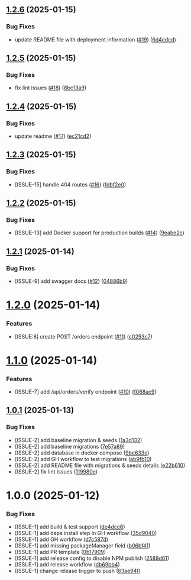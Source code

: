 ## [1.2.6](https://github.com/abhinavmsra/oms-engine/compare/v1.2.5...v1.2.6) (2025-01-15)


### Bug Fixes

* update README file with deployment information ([#19](https://github.com/abhinavmsra/oms-engine/issues/19)) ([6d4cdcd](https://github.com/abhinavmsra/oms-engine/commit/6d4cdcdf0891df9aee54f0370dc2ec01f5785067))

## [1.2.5](https://github.com/abhinavmsra/oms-engine/compare/v1.2.4...v1.2.5) (2025-01-15)


### Bug Fixes

* fix lint issues ([#18](https://github.com/abhinavmsra/oms-engine/issues/18)) ([8bc13a9](https://github.com/abhinavmsra/oms-engine/commit/8bc13a9d98a1ab94a58cf61ccbcff7a008b1cca5))

## [1.2.4](https://github.com/abhinavmsra/oms-engine/compare/v1.2.3...v1.2.4) (2025-01-15)


### Bug Fixes

* update readme ([#17](https://github.com/abhinavmsra/oms-engine/issues/17)) ([ec21cd2](https://github.com/abhinavmsra/oms-engine/commit/ec21cd22ebb84888a0875872bbb63059abf49719))

## [1.2.3](https://github.com/abhinavmsra/oms-engine/compare/v1.2.2...v1.2.3) (2025-01-15)


### Bug Fixes

* [ISSUE-15] handle 404 routes ([#16](https://github.com/abhinavmsra/oms-engine/issues/16)) ([fdbf2e0](https://github.com/abhinavmsra/oms-engine/commit/fdbf2e07b8114501b50d69706b8bf5ddc265f3c0))

## [1.2.2](https://github.com/abhinavmsra/oms-engine/compare/v1.2.1...v1.2.2) (2025-01-15)


### Bug Fixes

* [ISSUE-13] add Docker support for production builds ([#14](https://github.com/abhinavmsra/oms-engine/issues/14)) ([9eabe2c](https://github.com/abhinavmsra/oms-engine/commit/9eabe2c3ceabe16ad65849ee5a2079292beb3bed))

## [1.2.1](https://github.com/abhinavmsra/oms-engine/compare/v1.2.0...v1.2.1) (2025-01-14)


### Bug Fixes

* [ISSUE-9] add swagger docs ([#12](https://github.com/abhinavmsra/oms-engine/issues/12)) ([04886b9](https://github.com/abhinavmsra/oms-engine/commit/04886b915b873faf648a360ca73ca98a11aefa03))

# [1.2.0](https://github.com/abhinavmsra/oms-engine/compare/v1.1.0...v1.2.0) (2025-01-14)


### Features

* [ISSUE:8] create POST /orders endpoint ([#11](https://github.com/abhinavmsra/oms-engine/issues/11)) ([c0293c7](https://github.com/abhinavmsra/oms-engine/commit/c0293c7dc94f26f7f7cb48d630b2d5f242cf5d8d))

# [1.1.0](https://github.com/abhinavmsra/oms-engine/compare/v1.0.1...v1.1.0) (2025-01-14)


### Features

* [ISSUE-7] add /api/orders/verify endpoint ([#10](https://github.com/abhinavmsra/oms-engine/issues/10)) ([f068ac9](https://github.com/abhinavmsra/oms-engine/commit/f068ac97fbbd27ffa372b4b401a288fd142e3afa))

## [1.0.1](https://github.com/abhinavmsra/oms-engine/compare/v1.0.0...v1.0.1) (2025-01-13)


### Bug Fixes

* [ISSUE-2] add baseline migration & seeds ([1a3d132](https://github.com/abhinavmsra/oms-engine/commit/1a3d13213c5098cf004a38612cfb4627cd67522c))
* [ISSUE-2] add baseline migrations ([7e57a89](https://github.com/abhinavmsra/oms-engine/commit/7e57a893b56c29bde81c342eec24b0f11cd43dc2))
* [ISSUE-2] add database in docker compose ([9be633c](https://github.com/abhinavmsra/oms-engine/commit/9be633c2b7da1befae423577d7d6a8268bccb444))
* [ISSUE-2] add GH workflow to test migrations ([ab9fb10](https://github.com/abhinavmsra/oms-engine/commit/ab9fb10921242ef772c276c8da816df28faf4900))
* [ISSUE-2] add README file with migrations & seeds details ([e22b610](https://github.com/abhinavmsra/oms-engine/commit/e22b610a6a43dd1ed8c62ec3cf82f4750ff0a2d2))
* [ISSUE-2] fix lint issues ([119980e](https://github.com/abhinavmsra/oms-engine/commit/119980e74048494f892253fafc7bf6a7be55e5b5))

# 1.0.0 (2025-01-12)


### Bug Fixes

* [ISSUE-1] add build & test support ([de4dce6](https://github.com/abhinavmsra/oms-engine/commit/de4dce66556c6acdb9610e9b44b24c2fa520e7e5))
* [ISSUE-1] add deps install step in GH workflow ([35d9040](https://github.com/abhinavmsra/oms-engine/commit/35d9040f6acca4bebf2282527a4f7814528d94e2))
* [ISSUE-1] add GH workflow ([d7c587d](https://github.com/abhinavmsra/oms-engine/commit/d7c587d33fbdfc5fbfa0a6cc5be9ee0b9f91b6bc))
* [ISSUE-1] add missing packageManager field ([b06bf41](https://github.com/abhinavmsra/oms-engine/commit/b06bf41aa2a3a0b69d0db392c5e05914910be34d))
* [ISSUE-1] add PR template ([0b17909](https://github.com/abhinavmsra/oms-engine/commit/0b17909e38b6a6e589e21dae3d507d0653d6b892))
* [ISSUE-1] add release config to disable NPM publish ([2588d61](https://github.com/abhinavmsra/oms-engine/commit/2588d618ef40ad903d6b73943757fd07f9563989))
* [ISSUE-1] add release workflow ([db69bb4](https://github.com/abhinavmsra/oms-engine/commit/db69bb4fb827e1132a3b30f5ce04c3c93de6bf37))
* [ISSUE-1] change release trigger to push ([63ae94f](https://github.com/abhinavmsra/oms-engine/commit/63ae94fcd0a5ba0c4ae02ac2ef1fd4decc4ed05b))
